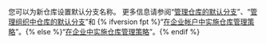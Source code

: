 您可以为新仓库设置默认分支名称。 更多信息请参阅“[管理仓库的默认分支](/github/setting-up-and-managing-your-github-user-account/managing-the-default-branch-name-for-your-repositories)”、“[管理组织中仓库的默认分支](/organizations/managing-organization-settings/managing-the-default-branch-name-for-repositories-in-your-organization)”和 {% ifversion fpt %}“[在企业帐户中实施仓库管理策略](/github/setting-up-and-managing-your-enterprise/enforcing-repository-management-policies-in-your-enterprise-account#enforcing-a-policy-on-the-default-branch-name)”。{% else %}“[在企业中实施仓库管理策略](/admin/policies/enforcing-repository-management-policies-in-your-enterprise#enforcing-a-policy-on-the-default-branch-name)”。{% endif %}
